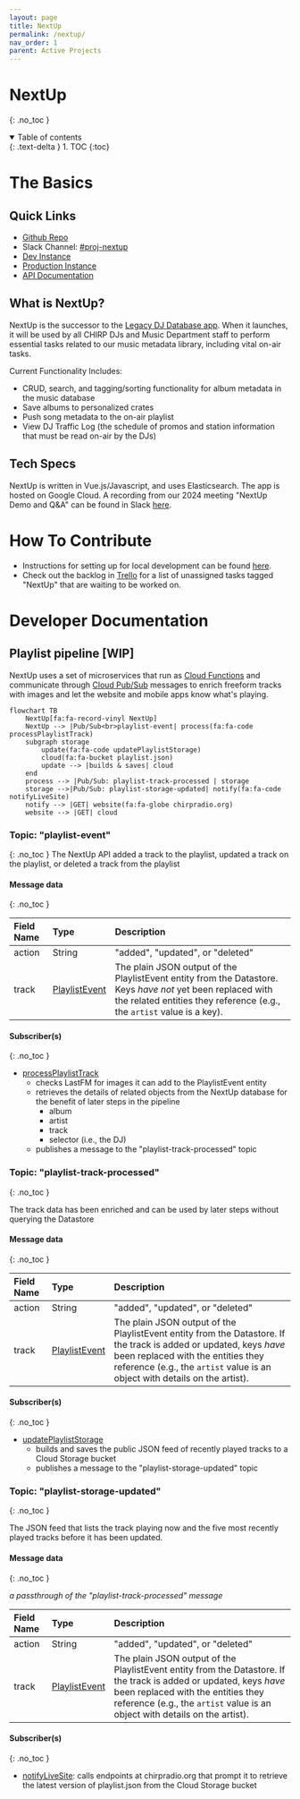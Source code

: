 ```yaml
---
layout: page
title: NextUp
permalink: /nextup/
nav_order: 1
parent: Active Projects
---
```


# NextUp
{: .no_toc }

<details open markdown="block">
  <summary>
    Table of contents
  </summary>
  {: .text-delta }
1. TOC
{:toc}
</details>

# The Basics

## Quick Links
* [Github Repo](https://github.com/chirpradio/nextup)
* Slack Channel: [#proj-nextup](https://chirpdev.slack.com/archives/C01GW3BRV5H)
* [Dev Instance](https://nextup-dot-chirpradiodev.appspot.com/login?redirect=%2Flibrary)
* [Production Instance](https://nextup.chirpradio.org/)
* [API Documentation](https://nextup-dot-chirpradiodev.appspot.com/api)

## What is NextUp?
NextUp is the successor to the [Legacy DJ Database app](legacy_dj_app.md). When it launches, it will be used by all CHIRP DJs and Music Department staff to perform essential tasks related to our music metadata library, including vital on-air tasks.

Current Functionality Includes:
* CRUD, search, and tagging/sorting functionality for album metadata in the music database
* Save albums to personalized crates
* Push song metadata to the on-air playlist
* View DJ Traffic Log (the schedule of promos and station information that must be read on-air by the DJs)

## Tech Specs
NextUp is written in Vue.js/Javascript, and uses Elasticsearch. The app is hosted on Google Cloud.
A recording from our 2024 meeting "NextUp Demo and Q&A" can be found in Slack [here](https://chirpdev.slack.com/archives/C01GSPCEDMK/p1706757506383289).

# How To Contribute
* Instructions for setting up for local development can be found [here](nextup_setup.md).
* Check out the backlog in [Trello](https://trello.com/b/B1L4W9A9/dev-projects) for a list of unassigned tasks tagged "NextUp" that are waiting to be worked on.

# Developer Documentation

## Playlist pipeline [WIP]
NextUp uses a set of microservices that run as [Cloud Functions](https://cloud.google.com/functions/#documentation) and communicate through [Cloud Pub/Sub](https://cloud.google.com/pubsub/#documentation) messages to enrich freeform tracks with images and let the website and mobile apps know what's playing.

```mermaid
flowchart TB
    NextUp[fa:fa-record-vinyl NextUp] 
    NextUp --> |Pub/Sub<br>playlist-event| process(fa:fa-code processPlaylistTrack)    
    subgraph storage
        update(fa:fa-code updatePlaylistStorage)
        cloud(fa:fa-bucket playlist.json)
        update --> |builds & saves| cloud
    end
    process --> |Pub/Sub: playlist-track-processed | storage    
    storage -->|Pub/Sub: playlist-storage-updated| notify(fa:fa-code notifyLiveSite)
    notify --> |GET| website(fa:fa-globe chirpradio.org)
    website --> |GET| cloud
```

### Topic: "playlist-event"
{: .no_toc }
The NextUp API added a track to the playlist, updated a track on the playlist, or deleted a track from the playlist

#### Message data
{: .no_toc }

| Field Name   | Type            | Description |
|:-------------|:----------------|:------------|
| action       | String          | "added", "updated", or "deleted"  |
| track        | [PlaylistEvent](https://github.com/chirpradio/nextup/blob/develop/app/models/playlistevent.model.js)   | The plain JSON output of the PlaylistEvent entity from the Datastore. Keys *have not* yet been replaced with the related entities they reference (e.g., the `artist` value is a key). |

#### Subscriber(s)
{: .no_toc }

- [processPlaylistTrack](https://github.com/chirpradio/cloud-functions/tree/main/process-playlist-track)
  - checks LastFM for images it can add to the PlaylistEvent entity
  - retrieves the details of related objects from the NextUp database for the benefit of later steps in the pipeline
    - album
    - artist
    - track
    - selector (i.e., the DJ)
  - publishes a message to the "playlist-track-processed" topic

### Topic: "playlist-track-processed"
{: .no_toc }

The track data has been enriched and can be used by later steps without querying the Datastore

#### Message data
{: .no_toc }

| Field Name   | Type            | Description |
|:-------------|:----------------|:------------|
| action       | String          | "added", "updated", or "deleted"  |
| track        | [PlaylistEvent](https://github.com/chirpradio/nextup/blob/develop/app/models/playlistevent.model.js)   | The plain JSON output of the PlaylistEvent entity from the Datastore. If the track is added or updated, keys *have* been replaced with the entities they reference (e.g., the `artist` value is an object with details on the artist).  |

#### Subscriber(s)
{: .no_toc }

- [updatePlaylistStorage](https://github.com/chirpradio/cloud-functions/tree/main/update-playlist-storage)
  - builds and saves the public JSON feed of recently played tracks to a Cloud Storage bucket
  - publishes a message to the "playlist-storage-updated" topic

### Topic: "playlist-storage-updated"
{: .no_toc }

The JSON feed that lists the track playing now and the five most recently played tracks before it has been updated.

#### Message data
{: .no_toc }

_a passthrough of the "playlist-track-processed" message_

| Field Name   | Type            | Description |
|:-------------|:----------------|:------------|
| action       | String          | "added", "updated", or "deleted"  |
| track        | [PlaylistEvent](https://github.com/chirpradio/nextup/blob/develop/app/models/playlistevent.model.js)   | The plain JSON output of the PlaylistEvent entity from the Datastore. If the track is added or updated, keys *have* been replaced with the entities they reference (e.g., the `artist` value is an object with details on the artist).  |

#### Subscriber(s)
{: .no_toc }
- [notifyLiveSite](https://github.com/chirpradio/cloud-functions/tree/main/notify-live-site): calls endpoints at chirpradio.org that prompt it to retrieve the latest version of playlist.json from the Cloud Storage bucket
